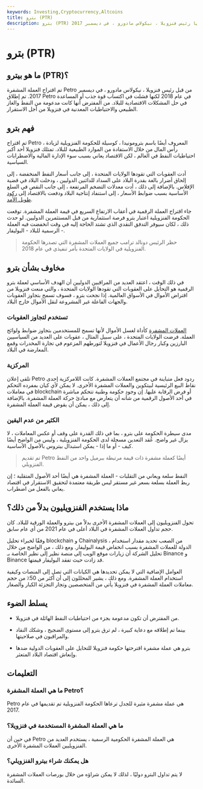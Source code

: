 ```yaml
---
keywords: Investing,Cryptocurrency,Altcoins
title: بترو (PTR)
description: بترو (PTR) هي عملة مشفرة اقترحها رئيس فنزويلا ، نيكولاس مادورو ، في ديسمبر 2017.
---
```


# بترو (PTR)
## ما هو بيترو (PTR)؟

تم اقتراح العملة المشفرة Petro من قبل رئيس فنزويلا ، نيكولاس مادورو ، في ديسمبر 2017. تم إطلاق Petro في عام 2018 لكنها فشلت في اكتساب قوة جذب أو المساعدة في حل المشكلات الاقتصادية للبلاد. من المفترض أنها كانت مدعومة من النفط والغاز الطبيعي والاحتياطيات المعدنية في فنزويلا من أجل الاستقرار.

## فهم بترو

تم اقتراح Petro ، المعروف أيضًا باسم بترومونيدا ، كوسيلة للحكومة الفنزويلية لزيادة رأس المال من خلال الاستفادة من الموارد الطبيعية للبلاد. تمتلك فنزويلا أحد أكبر احتياطيات النفط في العالم ، لكن الاقتصاد يعاني بسبب سوء الإدارة المالية والاضطرابات السياسية.

أدت العقوبات التي تقودها الولايات المتحدة ، إلى جانب أسعار النفط المنخفضة ، إلى إلحاق أضرار بالغة بقدرة البلاد على السداد للدائنين الدوليين ، ودخلت البلاد في قضية الإفلاس. بالإضافة إلى ذلك ، أدت معدلات التضخم المرتفعة ، إلى جانب النقص في السلع الأساسية بسبب ضوابط الأسعار ، إلى استنفاد إنتاجية البلاد ودفعت بالاقتصاد إلى [ركود طويل الأمد](/recession).

جاء اقتراح العملة الرقمية في أعقاب الارتفاع السريع في قيمة العملة المشفرة. توقعت الحكومة الفنزويلية اعتبار بترو فرصة استثمارية من قبل المستثمرين الدوليين. لو حدث ذلك ، لكان سيوفر التدفق النقدي الذي تشتد الحاجة إليه في وقت انخفضت فيه العملة الرسمية للبلاد - البوليفار -.

> حظر الرئيس دونالد ترامب جميع العملات المشفرة التي تصدرها الحكومة الفنزويلية في الولايات المتحدة بأمر تنفيذي في عام 2018.

>

## مخاوف بشأن بترو

في ذلك الوقت ، اعتقد العديد من المراقبين الدوليين أن الهدف الأساسي لعملة بترو الرقمية هو التحايل على العقوبات التي تقودها الولايات المتحدة ، والتي منعت فنزويلا من اقتراض الأموال في الأسواق العالمية. إذا نجحت بترو ، فسوف تسمح بتجاوز العقوبات والجهات الفاعلة غير المشروعة لنقل الأموال خارج البلاد.

### تستخدم لتجاوز العقوبات

[العملات المشفرة](/cryptocurrency) كأداة لغسل الأموال لأنها تسمح للمستخدمين بتجاوز ضوابط ولوائح العملة. فرضت الولايات المتحدة ، على سبيل المثال ، عقوبات على العديد من السياسيين البارزين وكبار رجال الأعمال في فنزويلا لتورطهم المزعوم في تجارة المخدرات وقمع المعارضة في البلاد.

### المركزية

تلقى إعلان Petro ردود فعل متباينة في مجتمع العملات المشفرة. كانت اللامركزية إحدى نقاط البيع الرئيسية لبيتكوين والعملات المشفرة الأخرى. لا يمكن لأي كيان بمفرده التحكم في معاملات blockchain أو فرض الرقابة عليها. إن وجود حكومة وطنية تتحكم مباشرة في أحد الأصول الرقمية من شأنه أن يتعارض مع مبادئ حركة العملة المشفرة. بالإضافة إلى ذلك ، يمكن أن يقوض قيمة العملة المشفرة.

### الكثير من عدم اليقين

مدى سيطرة الحكومة على بترو ، بما في ذلك القدرة على وقف أو عكس المعاملات ، لا يزال غير واضح. عُقد التعدين مسجلة لدى الحكومة الفنزويلية ، وليس من الواضح أيضًا كيف - أو ما إذا - يمكن استبدال بيتروس بالأصول الأساسية.

> تم تقديم Petro أيضًا كعملة مشفرة ذات قيمة مرتبطة ببرميل واحد من النفط الفنزويلي.

>

>

>

النفط سلعة ويعاني من التقلبات - العملة المشفرة هي أيضًا أحد الأصول المتقلبة ؛ إن ربط العملة بسلعة بسعر غير مستقر ليس طريقة معتمدة لتحقيق الاستقرار في اقتصاد يعاني بالفعل من اضطراب.

## ماذا يستخدم الفنزويليون بدلاً من ذلك؟

تحول الفنزويليون إلى العملات المشفرة الأخرى بدلاً من بيترو والعملة الورقية للبلاد. كان حجم تداول العملات المشفرة في البلاد أعلى في عام 2021 من أي عام سابق.

وفقًا لخبراء تحليل blockchain و Chainalysis ، من الصعب تحديد مقدار استخدام الدولة للعملات المشفرة بسبب انخفاض قيمة البوليفار. ومع ذلك ، من الواضح من خلال تحليل الشركة أن زيارات موقع الويب إلى منصة نظير إلى نظير الخاصة بـ Binance و Binance قد زادت حيث تفقد البوليفار قيمتها.

العوامل الإضافية التي لا يمكن تحديدها هي الكيانات التي تصل إلى المنصات وكيفية استخدام العملة المشفرة. ومع ذلك ، يشير المحللون إلى أن أكثر من 50٪ من حجم معاملات العملة المشفرة في فنزويلا يأتي من المتخصصين وتجار التجزئة الكبار والصغار.

## يسلط الضوء

- من المفترض أن تكون مدعومة بجزء من احتياطيات النفط الهائلة في فنزويلا.

- بينما تم إطلاقه مع دعاية كبيرة ، لم ترق بترو إلى مستوى الضجيج ، وشكك النقاد والمراقبون في صلاحيتها.

- بترو هي عملة مشفرة اقترحتها حكومة فنزويلا للتحايل على العقوبات الدولية ضدها وإنعاش اقتصاد البلاد المتعثر.

## التعليمات

### ما هي العملة المشفرة Petro؟

Petro هي عملة مشفرة مثيرة للجدل ترعاها الحكومة الفنزويلية تم تقديمها في عام 2017.

### ما هي العملة المشفرة المستخدمة في فنزويلا؟

في حين أن Petro هي العملة المشفرة الحكومية الرسمية ، يستخدم العديد من الفنزويليين العملات المشفرة الأخرى.

### هل يمكنك شراء بيترو الفنزويلي؟

لا يتم تداول البترو دوليًا ، لذلك لا يمكن شراؤه من خلال بورصات العملات المشفرة السائدة.

